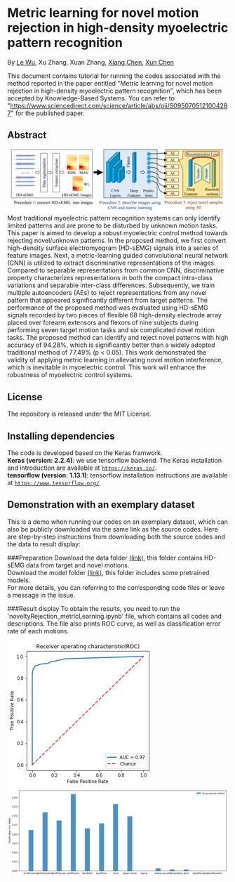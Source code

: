 # Metric learning for novel motion rejection in high-density myoelectric pattern recognition

By [Le Wu](https://github.com/wule1994), Xu Zhang, Xuan Zhang, [Xiang Chen](https://scholar.google.com/citations?hl=en&user=JURnq4QAAAAJ), [Xun Chen](http://staff.ustc.edu.cn/~xunchen/index.htm)

This document contains tutorial for running the codes associated with the method reported in the paper entitled "Metric learning for novel motion rejection in high-density myoelectric pattern recognition", which has been accepted by Knowledge-Based Systems. You can refer to "https://www.sciencedirect.com/science/article/abs/pii/S0950705121004287" for the published paper.

## Abstract
![](./images/flowchart.png "flowchart of the proposed method")  
Most traditional myoelectric pattern recognition systems can only identify limited patterns and are prone to be disturbed by unknown motion tasks. This paper is aimed to develop a robust myoelectric control method towards rejecting novel/unknown patterns. In the proposed method, we first convert high-density surface electromyogram (HD-sEMG) signals into a series of feature images. Next, a metric-learning guided convolutional neural network (CNN) is utilized to extract discriminative representations of the images. Compared to separable representations from common CNN, discriminative property characterizes representations in both the compact intra-class variations and separable inter-class differences. Subsequently, we train multiple autoencoders (AEs) to reject representations from any novel pattern that appeared significantly different from target patterns. The performance of the proposed method was evaluated using HD-sEMG signals recorded by two pieces of flexible 68 high-density electrode array placed over forearm extensors and flexors of nine subjects during performing seven target motion tasks and six complicated novel motion tasks. The proposed method can identify and reject novel patterns with high accuracy of 94.28%, which is significantly better than a widely adopted traditional method of 77.49% (p < 0.05). This work demonstrated the validity of applying metric learning in alleviating novel motion interference, which is inevitable in myoelectric control. This work will enhance the robustness of myoelectric control systems.

## License

The repository is released under the MIT License.

## Installing dependencies
The code is developed based on the Keras framwork.  
**Keras (version: 2.2.4)**: we use tensorflow backend. The Keras installation and introduction are available at [`https://keras.io/`](https://keras.io/).  
**tensorflow (version: 1.13.1)**: tensorflow installation instructions are available at [`https://www.tensorflow.org/`](https://www.tensorflow.org/).

## Demonstration with an exemplary dataset
This is a demo when running our codes on an exemplary dataset, which can also be publicly downloaded via the same link as the source codes. Here are step-by-step instructions from downloading both the source codes and the data to result display: 

###Preparation
Download the data folder [(link)](https://drive.google.com/file/d/1qkge1sTHsDvGeVF7hTrZAFDyyumjTWKZ/view?usp=sharing), this folder contains HD-sEMG data from target and novel motions.  
Download the model folder [(link)](https://drive.google.com/file/d/1NMcXZnf9Upb1wKMSz0_9lZmChSo6059l/view?usp=sharing), this folder includes some pretrained models.   
For more details, you can referring to the corresponding code files or leave a message in the issue.

###Result display 
To obtain the results, you need to run the 'noveltyRejection_metricLearning.ipynb' file, which contains all codes and descriptions. The file also prints ROC curve, as well as classification error rate of each motions.

![](./images/result1.png "ROC curves") 
![](./images/result2.png "Classification accuracies.") 

